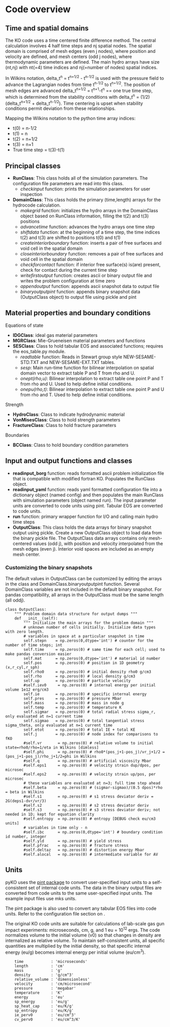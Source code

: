 # Code overview

## Time and spatial domains

The KO code uses a time centered finite difference method. The central calculation involves 4 half time steps and nj spatial nodes. The spatial domain is comprised of mesh edges (even j nodes), where position and velocity are defined, and mesh centers (odd j nodes), where thermodynamic parameters are defined. The main hydro arrays have size (nt,nj) with nt(=4) time indices and nj(=number of nodes) spatial indices.

In Wilkins notation, delta_t<sup>n</sup> = t<sup>n+1/2</sup> - t<sup>n-1/2</sup> is used with the pressure field to advance the Lagrangian nodes from time t<sup>n-1/2</sup> to t<sup>n+1/2</sup>.
The position of mesh edges are advanced delta_t<sup>n+1/2</sup> = t<sup>n+1</sup>-t<sup>n</sup> == one true time step, which is determined from the stability conditions with delta_t<sup>n</sup> = (1/2)(delta_t<sup>n+1/2</sup> + delta_t<sup>n-1/2</sup>). Time centering is upset when stability conditions permit deviation from these relationships.

Mapping the Wilkins notation to the python time array indices:
* t(0) = n-1/2
* t(1) = n
* t(2) = n+1/2
* t(3) = n+1
* True time step = t(3)-t(1)

## Principal classes

* <b>RunClass</b>: This class holds all of the simulation parameters. The configuration file parameters are read into this class. 
    * <i>checkinput</i> function: prints the simulation parameters for user inspection
* <b>DomainClass</b>: This class holds the primary (time,length) arrays for the hydrocode calculation.
    * <i>makegrid</i> function: initializes the hydro arrays in the DomainClass object based on RunClass information, filling the t(2) and t(3) positions
    * <i>advancetime</i> function: advances the hydro arrays one time step
    * <i>shiftdata</i> function: at the beginning of a time step, the time indices t(2) and t(3) are shifted to positions t(0) and t(1)
    * <i>createinteriorboundary</i> function: inserts a pair of free surfaces and void cell in the spatial domain
    * <i>closeinteriorboundary</i> function: removes a pair of free surfaces and void cell in the spatial domain
    * <i>checkforcontact</i> function: if interior free surface(s) is(are) present, check for contact during the current time step
    * <i>writefirstoutput</i> function: creates ascii or binary output file and writes the problem configuration at time zero
    * <i>appendoutput</i> function: appends ascii snapshot data to output file
    * <i>binaryoutputpint</i> function: appends binary snapshot data (OutputClass object) to output file using pickle and pint
    
## Material properties and boundary conditions

Equations of state
* <b>IDGClass</b>: ideal gas material parameters
* <b>MGRClass</b>: Mie-Grueneisen material parameters and functions
* <b>SESClass</b>: Class to hold tabular EOS and associated functions; requires the eos_table.py module.
    * <i>readtable</i> function: Reads in Stewart group style NEW-SESAME-STD.TXT and NEW-SESAME-EXT.TXT tables.
    * <i>sesp</i>: Main run-time function for bilinear interpolation on spatial domain vector to extract table P and T from rho and U.
    * <i>onept(rho,u)</i>: Bilinear interpolation to extract table one point P and T from rho and U. Used to help define initial conditions.
    * <i>onepu(rho,t)</i>: Bilinear interpolation to extract table one point P and U from rho and T. Used to help define initial conditions.

Strength
* <b>HydroClass</b>: Class to indicate hydrodynamic material
* <b>VonMisesClass</b>: Class to hold strength parameters
* <b>FractureClass</b>: Class to hold fracture parameters

Boundaries
* <b>BCClass</b>: Class to hold boundary condition parameters


## Input and output functions and classes
* <b>readinput_borg</b> function: reads formatted ascii problem initialization file that is compatible with modified fortran KO. Populates the RunClass object.
* <b>readinput_yaml</b> function: reads yaml formatted configuration file into a dictionary object (named config) and then populates the main RunClass with simulation parameters (object named run). The input parameter units are converted to code units using pint. Tabular EOS are converted to code units. 
* <b>run</b> function: primary wrapper function for I/O and calling main hydro time steps
* <b>OutputClass</b>: This class holds the data arrays for binary snapshot output using pickle. Create a new OutputClass object to load data from the binary pickle file. The OutputClass data arrays contains only mesh-centered values (odd j), with position and velocity interpolated from the mesh edges (even j). Interior void spaces are included as an empty mesh center.

### Customizing the binary snapshots
The default values in OutputClass can be customized by editing the arrays in the class and DomainClass.binaryoutputpint function. Several DomainClass variables are not included in the default binary snapshot. For pandas compatibility, all arrays in the OutputClass must be the same length (all oddj).

```
class OutputClass:
    """ Problem domain data structure for output dumps """
    def __init__(self):
        """ Initialize the main arrays for the problem domain """
        # unknown number of cells initially. Initialize data types with zero length.
        # variables in space at a particular snapshot in time
        self.stepn    = np.zeros(0,dtype='int') # counter for the number of time steps; int
        self.time     = np.zeros(0) # same time for each cell; used to make pandas conversion easier
        self.mat      = np.zeros(0,dtype='int') # material id number
        self.pos      = np.zeros(0) # position in 1D geometry (x,r_cyl,r_sph)
        self.rho0     = np.zeros(0) # initial density rho0 g/cm3
        self.rho      = np.zeros(0) # local density g/cm3
        self.up       = np.zeros(0) # particle velocity
        #self.iev0     = np.zeros(0) # internal energy per initial volume 1e12 erg/cm3
        self.ie       = np.zeros(0) # specific internal energy 
        self.pres     = np.zeros(0) # pressure Mbar
        self.mass     = np.zeros(0) # mass in node g
        self.temp     = np.zeros(0) # temperature K
        self.sigmar   = np.zeros(0) # total radial stress sigma_r, only evaluated at n=1 current time
        self.sigmao   = np.zeros(0) # total tangential stress sigma_theta, only evaluated at n=1 current time
        self.etot     = np.zeros(0) # total IE + total KE
        self.j        = np.zeros(0) # node index for comparisons to fKO
        #self.vr       = np.zeros(0) # relative volume to initial state=rho0/rho=1/eta in Wilkins [dimless]
        #self.phi      = np.zeros(0) # rho0*(pos_j+1-pos_j)/vr_j+1/2 = (pos_j+1-pos_j)/rho_j+1/2=phi in Wilkins
        #self.q        = np.zeros(0) # artificial viscosity Mbar
        #self.eps1     = np.zeros(0) # velocity strain dup/dpos, per microsec
        #self.eps2     = np.zeros(0) # velocity strain up/pos, per microsec
        # these variables are evaluated at n=3; full time step ahead
        #self.beta     = np.zeros(0) # (sigmar-sigmao)/(0.5 dpos)*rho = beta in Wilkins
        #self.s1       = np.zeros(0) # s1 stress deviator deriv = 2G(deps1-dvr/vr/3)
        #self.s2       = np.zeros(0) # s2 stress deviator deriv
        #self.s3       = np.zeros(0) # s3 stress deviator deriv; not needed in 1D; kept for equation clarity
        #self.entropy  = np.zeros(0) # entropy [DEBUG check eu/cm3 units]
        # variables in time only - n
        #self.ibc      = np.zeros(0,dtype='int') # boundary condition id number, integer
        #self.yld      = np.zeros(0) # yield stress
        #self.pfrac    = np.zeros(0) # fracture stress
        #self.deltaz   = np.zeros(0) # distortion energy Mbar
        #self.alocal   = np.zeros(0) # intermediate variable for AV
```

## Units

pyKO uses the <a href="https://pint.readthedocs.io/en/stable/">pint package</a> to convert user-specified input units to a self-consistent set of internal code units. The data in the binary output files are converted from code units to the same user-specified input units. The example input files use mks units.

The pint package is also used to convert any tabular EOS files into code units. Refer to the configuration file section on [](config:units).

The original KO code units are suitable for calculations of lab-scale gas gun impact experiments: microseconds, cm, g, and 1 eu = 10<sup>12</sup> ergs. The code normalizes volume to the initial volume (v0) so that changes in density are internalized as relative volume. To maintain self-consistent units, all specific quantities are multiplied by the initial density, so that specific internal energy (eu/g) becomes internal energy per initial volume (eu/cm<sup>3</sup>).

````
    time            : 'microseconds'
    length          : 'cm'
    mass            : 'g'
    density         : 'g/cm^3'
    relative_volume : 'dimensionless' 
    velocity        : 'cm/microsecond'
    pressure        : 'megabar'
    temperature     : 'K'
    energy          : 'eu'
    sp_energy       : 'eu/g'
    sp_heat_cap     : 'eu/K/g'
    sp_entropy      : 'eu/K/g'
    ie_perv0        : 'eu/cm^3'
    cv_perv0        : 'eu/cm^3/K'
````
